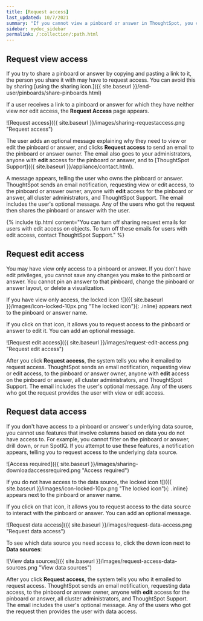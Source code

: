 ```yaml
---
title: [Request access]
last_updated: 10/7/2021
summary: "If you cannot view a pinboard or answer in ThoughtSpot, you can request access to it."
sidebar: mydoc_sidebar
permalink: /:collection/:path.html
---
```

## Request view access
If you try to share a pinboard or answer by copying and pasting a link to it, the person you share it with may have to request access. You can avoid this by sharing [using the sharing icon.]({{ site.baseurl }}/end-user/pinboards/share-pinboards.html)

If a user receives a link to a pinboard or answer for which they have neither view nor edit access, the **Request Access** page appears.

![Request access]({{ site.baseurl }}/images/sharing-requestaccess.png "Request access")

The user adds an optional message explaining why they need to view or edit the pinboard or answer, and clicks **Request access** to send an email to the pinboard or answer owner. The email also goes to your administrators, anyone with **edit** access for the pinboard or answer, and to [ThoughtSpot Support]({{ site.baseurl }}/appliance/contact.html).

A message appears, telling the user who owns the pinboard or answer. ThoughtSpot sends an email notification, requesting view or edit access, to the pinboard or answer owner, anyone with **edit** access for the pinboard or answer, all cluster administrators, and ThoughtSpot Support. The email includes the user's optional message. Any of the users who got the request then shares the pinboard or answer with the user.

{% include tip.html content="You can turn off sharing request emails for users with edit access on objects. To turn off these emails for users with edit access, contact ThoughtSpot Support." %}

## Request edit access
You may have view only access to a pinboard or answer. If you don't have edit privileges, you cannot save any changes you make to the pinboard or answer. You cannot pin an answer to that pinboard, change the pinboard or answer layout, or delete a visualization.

If you have view only access, the locked icon ![]({{ site.baseurl }}/images/icon-locked-10px.png "The locked icon"){: .inline} appears next to the pinboard or answer name.

If you click on that icon, it allows you to request access to the pinboard or answer to edit it. You can add an optional message.

![Request edit access]({{ site.baseurl }}/images/request-edit-access.png "Request edit access")

After you click **Request access**, the system tells you who it emailed to request access. ThoughtSpot sends an email notification, requesting view or edit access, to the pinboard or answer owner, anyone with **edit** access on the pinboard or answer, all cluster administrators, and ThoughtSpot Support. The email includes the user's optional message. Any of the users who got the request provides the user with view or edit access.

## Request data access
If you don't have access to a pinboard or answer's underlying data source, you cannot use features that involve columns based on data you do not have access to. For example, you cannot filter on the pinboard or answer, drill down, or run SpotIQ. If you attempt to use these features, a notification appears, telling you to request access to the underlying data source.

![Access required]({{ site.baseurl }}/images/sharing-downloadaccessrequired.png "Access required")

If you do not have access to the data source, the locked icon ![]({{ site.baseurl }}/images/icon-locked-10px.png "The locked icon"){: .inline} appears next to the pinboard or answer name.

If you click on that icon, it allows you to request access to the data source to interact with the pinboard or answer. You can add an optional message.

![Request data access]({{ site.baseurl }}/images/request-data-access.png "Request data access")

To see which data source you need access to, click the down icon next to **Data sources**:  

![View data sources]({{ site.baseurl }}/images/request-access-data-sources.png "View data sources")

After you click **Request access**, the system tells you who it emailed to request access. ThoughtSpot sends an email notification, requesting data access, to the pinboard or answer owner, anyone with **edit** access for the pinboard or answer, all cluster administrators, and ThoughtSpot Support. The email includes the user's optional message. Any of the users who got the request then provides the user with data access.
